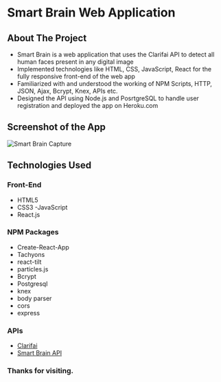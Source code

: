 # Smart Brain Web Application

<!-- ABOUT THE PROJECT -->
## About The Project

- Smart Brain is a web application that uses the Clarifai API to detect all human faces present in any digital image <br>
- Implemented technologies like HTML, CSS, JavaScript, React for the fully responsive front-end of the web app <br>
- Familiarized with and understood the working of NPM Scripts, HTTP, JSON, Ajax, Bcrypt, Knex, APIs etc. <br>
- Designed the API using Node.js and PosrtgreSQL to handle user registration and deployed the app on Heroku.com <br>

## Screenshot of the App
![Smart Brain Capture](https://imgur.com/3SGGC2I.jpg)


## Technologies Used

### Front-End
- HTML5
- CSS3
-JavaScript
 - React.js

### NPM Packages
- Create-React-App
- Tachyons
- react-tilt
- particles.js
- Bcrypt
- Postgresql
- knex
- body parser
- cors
- express

### APIs
- [Clarifai](https://www.clarifai.com/)
- [Smart Brain API](https://github.com/sahil23yo/Web-App-API)

### Thanks for visiting.
